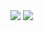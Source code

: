 <!--
**yuralees/yuralees** is a ✨ _special_ ✨ repository because its `README.md` (this file) appears on your GitHub profile.

Here are some ideas to get you started:

- 🔭 I’m currently working on ...
- 🌱 I’m currently learning ...
- 👯 I’m looking to collaborate on ...
- 🤔 I’m looking for help with ...
- 💬 Ask me about ...
- 📫 How to reach me: ...
- 😄 Pronouns: ...
- ⚡ Fun fact: ...
-->

<img src="https://img.shields.io/badge/YURALEE-006600?style=flat-square&logo=GitHub Sponsors&logoColor=white"/>
<img src="https://img.shields.io/badge/UIUX DESGINER-006600?style=flat-square&logo=GitHub Sponsors&logoColor=white"/>
